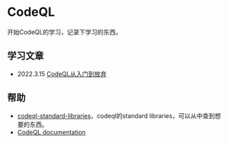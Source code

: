 # CodeQL

开始CodeQL的学习，记录下学习的东西。

## 学习文章

- 2022.3.15 [CodeQL从入门到放弃](https://www.freebuf.com/articles/web/283795.html)



## 帮助

- [codeql-standard-libraries](https://codeql.github.com/codeql-standard-libraries/)，codeql的standard libraries，可以从中查到想要的东西。
- [CodeQL documentation](https://codeql.github.com/docs/)